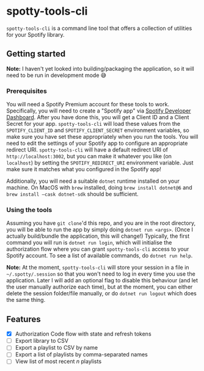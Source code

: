 # spotty-tools-cli
`spotty-tools-cli` is a command line tool that offers a collection of utilities for your Spotify library.

## Getting started
**Note:** I haven't yet looked into building/packaging the application, so it will need to be run in development mode 😅

### Prerequisites
You will need a Spotify Premium account for these tools to work.
Specifically, you will need to create a "Spotify app" via [Spotify Developer Dashboard](https://developer.spotify.com/dashboard/applications).
After you have done this, you will get a Client ID and a Client Secret for your app.
`spotty-tools-cli` will load these values from the `SPOTIFY_CLIENT_ID` and `SPOTIFY_CLIENT_SECRET` environment variables, so make sure you have set these appropriately when you run the tools.
You will need to edit the settings of your Spotify app to configure an appropriate redirect URI.
`spotty-tools-cli` will have a default redirect URI of `http://localhost:3002`, but you can make it whatever you like (on `localhost`) by setting the `SPOTIFY_REDIRECT_URI` environment variable.
Just make sure it matches what you configured in the Spotify app!

Additionally, you will need a suitable `dotnet` runtime installed on your machine.
On MacOS with `brew` installed, doing `brew install dotnet@6` and `brew install —cask dotnet-sdk` should be sufficient.

### Using the tools
Assuming you have `git clone`'d this repo, and you are in the root directory, you will be able to run the app by simply doing `dotnet run <args>`.
(Once I actually build/bundle the application, this will change!)
Typically, the first command you will run is `dotnet run login`, which will initialise the authorization flow where you can grant `spotty-tools-cli` access to your Spotify account.
To see a list of available commands, do `dotnet run help`.

**Note:** At the moment, `spotty-tools-cli` will store your session in a file in `~/.spotty/.session` so that you won't need to log in every time you use the application.
Later I will add an optional flag to disable this behaviour (and let the user manually authorize each time), but at the moment, you can either delete the session folder/file manually, or do `dotnet run logout` which does the same thing.

## Features
- [x] Authorization Code flow with state and refresh tokens
- [ ] Export library to CSV
- [ ] Export a playlist to CSV by name
- [ ] Export a list of playlists by comma-separated names
- [ ] View list of most recent _n_ playlists
